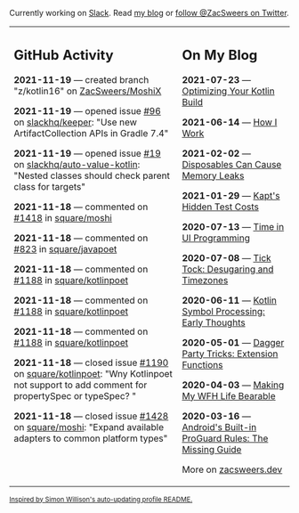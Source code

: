 Currently working on [Slack](https://slack.com/). Read [my blog](https://zacsweers.dev/) or [follow @ZacSweers on Twitter](https://twitter.com/ZacSweers).

<table><tr><td valign="top" width="60%">

## GitHub Activity
<!-- githubActivity starts -->
**2021-11-19** — created branch "z/kotlin16" on [ZacSweers/MoshiX](https://api.github.com/repos/ZacSweers/MoshiX)

**2021-11-19** — opened issue [#96](https://api.github.com/repos/slackhq/keeper/issues/96) on [slackhq/keeper](https://api.github.com/repos/slackhq/keeper): "Use new ArtifactCollection APIs in Gradle 7.4"

**2021-11-19** — opened issue [#19](https://api.github.com/repos/slackhq/auto-value-kotlin/issues/19) on [slackhq/auto-value-kotlin](https://api.github.com/repos/slackhq/auto-value-kotlin): "Nested classes should check parent class for targets"

**2021-11-18** — commented on [#1418](https://github.com/square/moshi/issues/1418#issuecomment-973287447) in [square/moshi](https://api.github.com/repos/square/moshi)

**2021-11-18** — commented on [#823](https://github.com/square/javapoet/issues/823#issuecomment-973161440) in [square/javapoet](https://api.github.com/repos/square/javapoet)

**2021-11-18** — commented on [#1188](https://github.com/square/kotlinpoet/pull/1188#issuecomment-972913064) in [square/kotlinpoet](https://api.github.com/repos/square/kotlinpoet)

**2021-11-18** — commented on [#1188](https://github.com/square/kotlinpoet/pull/1188#issuecomment-972912454) in [square/kotlinpoet](https://api.github.com/repos/square/kotlinpoet)

**2021-11-18** — commented on [#1188](https://github.com/square/kotlinpoet/pull/1188#issuecomment-972578010) in [square/kotlinpoet](https://api.github.com/repos/square/kotlinpoet)

**2021-11-18** — closed issue [#1190](https://api.github.com/repos/square/kotlinpoet/issues/1190) on [square/kotlinpoet](https://api.github.com/repos/square/kotlinpoet): "Wny Kotlinpoet not support to add comment for propertySpec or typeSpec? "

**2021-11-18** — closed issue [#1428](https://api.github.com/repos/square/moshi/issues/1428) on [square/moshi](https://api.github.com/repos/square/moshi): "Expand available adapters to common platform types"
<!-- githubActivity ends -->
</td><td valign="top" width="40%">

## On My Blog
<!-- blog starts -->
**2021-07-23** — [Optimizing Your Kotlin Build](https://www.zacsweers.dev/optimizing-your-kotlin-build/)

**2021-06-14** — [How I Work](https://www.zacsweers.dev/how-i-work/)

**2021-02-02** — [Disposables Can Cause Memory Leaks](https://www.zacsweers.dev/disposables-can-cause-memory-leaks/)

**2021-01-29** — [Kapt's Hidden Test Costs](https://www.zacsweers.dev/kapts-hidden-test-costs/)

**2020-07-13** — [Time in UI Programming](https://www.zacsweers.dev/time-in-ui/)

**2020-07-08** — [Tick Tock: Desugaring and Timezones](https://www.zacsweers.dev/ticktock-desugaring-timezones/)

**2020-06-11** — [Kotlin Symbol Processing: Early Thoughts](https://www.zacsweers.dev/kotlin-symbol-processor-early-thoughts/)

**2020-05-01** — [Dagger Party Tricks: Extension Functions](https://www.zacsweers.dev/dagger-party-tricks-extension-functions/)

**2020-04-03** — [Making My WFH Life Bearable](https://www.zacsweers.dev/making-wfh-life-bearable/)

**2020-03-16** — [Android's Built-in ProGuard Rules: The Missing Guide](https://www.zacsweers.dev/android-proguard-rules/)
<!-- blog ends -->
More on [zacsweers.dev](https://zacsweers.dev/)
</td></tr></table>

<sub><a href="https://simonwillison.net/2020/Jul/10/self-updating-profile-readme/">Inspired by Simon Willison's auto-updating profile README.</a></sub>